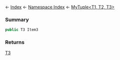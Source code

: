 ← [Index](Api-Index) ← [Namespace Index](Namespace-Index) ← [MyTuple&lt;T1, T2, T3&gt;](VRage.MyTuple`3)

### Summary

```csharp
public T3 Item3
```

### Returns

[T3]()

